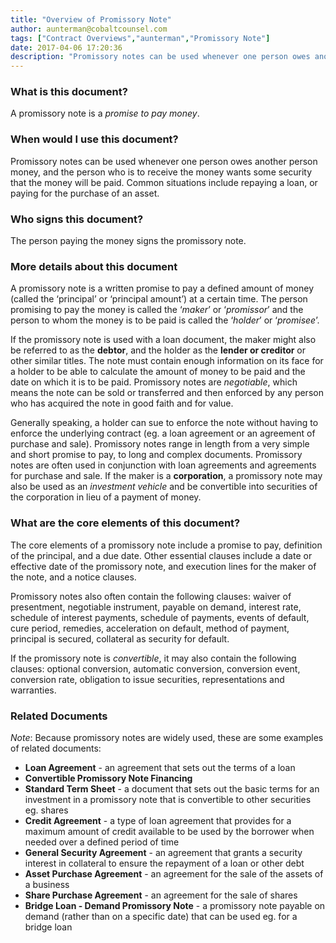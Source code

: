 ```yaml
---
title: "Overview of Promissory Note"
author: aunterman@cobaltcounsel.com
tags: ["Contract Overviews","aunterman","Promissory Note"]
date: 2017-04-06 17:20:36
description: "Promissory notes can be used whenever one person owes another person money, and the person who is to receive the money wants some security that the money will be paid."
---
```



 

### What is this document?
A promissory note is a *promise to pay money*.

 

### When would I use this document?
Promissory notes can be used whenever one person owes another person money, and the person who is to receive the money wants some security that the money will be paid. Common situations include repaying a loan, or paying for the purchase of an asset.

 

### Who signs this document?
The person paying the money signs the promissory note.

 

### More details about this document
A promissory note is a written promise to pay a defined amount of money (called the ‘principal’ or ‘principal amount’) at a certain time. The person promising to pay the money is called the ‘*maker*’ or ‘*promissor*’ and the person to whom the money is to be paid is called the ‘*holder*’ or ‘*promisee*’. 

If the promissory note is used with a loan document, the maker might also be referred to as the **debtor**, and the holder as the **lender or creditor** or other similar titles. The note must contain enough information on its face for a holder to be able to calculate the amount of money to be paid and the date on which it is to be paid. Promissory notes are *negotiable*, which means the note can be sold or transferred and then enforced by any person who has acquired the note in good faith and for value. 

Generally speaking, a holder can sue to enforce the note without having to enforce the underlying contract (eg. a loan agreement or an agreement of purchase and sale). Promissory notes range in length from a very simple and short promise to pay, to long and complex documents. Promissory notes are often used in conjunction with loan agreements and agreements for purchase and sale. If the maker is a **corporation**, a promissory note may also be used as an *investment vehicle* and be convertible into securities of the corporation in lieu of a payment of money.

 

### What are the core elements of this document?
The core elements of a promissory note include a promise to pay, definition of the principal, and a due date. Other essential clauses include a date or effective date of the promissory note, and execution lines for the maker of the note, and a notice clauses.

Promissory notes also often contain the following clauses: waiver of presentment, negotiable instrument, payable on demand, interest rate, schedule of interest payments, schedule of payments, events of default, cure period, remedies, acceleration on default, method of payment, principal is secured, collateral as security for default.

If the promissory note is *convertible*, it may also contain the following clauses: optional conversion, automatic conversion, conversion event, conversion rate, obligation to issue securities, representations and warranties.

 

### Related Documents
*Note*: Because promissory notes are widely used, these are some examples of related documents:
- **Loan Agreement** - an agreement that sets out the terms of a loan
- **Convertible Promissory Note Financing**
- **Standard Term Sheet** - a document that sets out the basic terms for an investment in a promissory note that is convertible to other securities eg. shares
- **Credit Agreement** - a type of loan agreement that provides for a maximum amount of credit available to be used by the borrower when needed over a defined period of time
- **General Security Agreement** - an agreement that grants a security interest in collateral to ensure the repayment of a loan or other debt
- **Asset Purchase Agreement** - an agreement for the sale of the assets of a business
- **Share Purchase Agreement** - an agreement for the sale of shares
- **Bridge Loan - Demand Promissory Note** - a promissory note payable on demand (rather than on a specific date) that can be used eg. for a bridge loan

